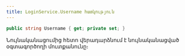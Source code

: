 ```yaml
---
title: LoginService.Username հատկություն
---
```


```c#
public string Username { get; private set; }
```

Նույնականացումից հետո վերադարձնում է նույնականացված օգտագործողի մուտքանունը։
